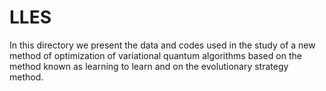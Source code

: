# LLES
In this directory we present the data and codes used in the study of a new method of optimization of variational quantum algorithms based on the method known as learning to learn and on the evolutionary strategy method. 
